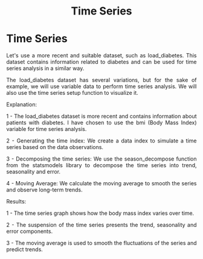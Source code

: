 <h1 align="center">Time Series</h1>

Time Series
=================

<p align="justify">Let's use a more recent and suitable dataset, such as load_diabetes. This dataset contains information related to diabetes and can be used for time series analysis in a similar way.</p>
<p align="justify">The load_diabetes dataset has several variations, but for the sake of example, we will use variable data to perform time series analysis. We will also use the time series setup function to visualize it.</p>

<p align="justify">Explanation:</p>
<p align="justify"> 1 - The load_diabetes dataset is more recent and contains information about patients with diabetes. I have chosen to use the bmi (Body Mass Index) variable for time series analysis.</p>
<p align="justify"> 2 - Generating the time index: We create a data index to simulate a time series based on the data observations.</p>
<p align="justify"> 3 - Decomposing the time series: We use the season_decompose function from the statsmodels library to decompose the time series into trend, seasonality and error.</p>
<p align="justify"> 4 - Moving Average: We calculate the moving average to smooth the series and observe long-term trends.</p>

<p align="justify">Results:</p>
<p align="justify"> 1 - The time series graph shows how the body mass index varies over time.</p>
<p align="justify"> 2 - The suspension of the time series presents the trend, seasonality and error components.</p>
<p align="justify"> 3 - The moving average is used to smooth the fluctuations of the series and predict trends.</p>
